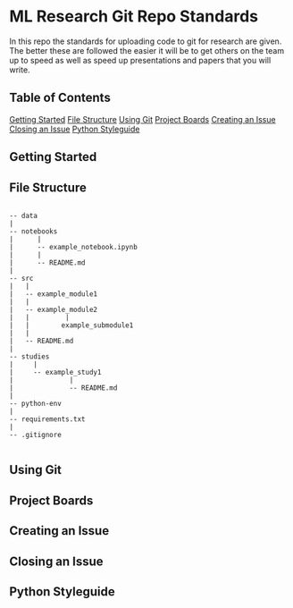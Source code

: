 # ML Research Git Repo Standards

In this repo the standards for uploading code to git for research are given. The better these are followed the easier it will be to get others on the team up to speed as well as speed up presentations and papers that you will write.

## Table of Contents

[Getting Started](#getting-started)
[File Structure](#file-structure)
[Using Git](#using-git)
[Project Boards](#project-boards)
[Creating an Issue](#creating-an-issue)
[Closing an Issue](#closing-an-issue)
[Python Styleguide](#python-styleguide)

## Getting Started

## File Structure

```

-- data
|
-- notebooks
|      |
|      -- example_notebook.ipynb
|      |
|      -- README.md
|
-- src
|   |
|   -- example_module1
|   |
|   -- example_module2
|   |         |
|   |        example_submodule1
|   |
|   -- README.md
|
-- studies
|     |
|     -- example_study1
|              |
|              -- README.md
|
-- python-env
|
-- requirements.txt
|
-- .gitignore


```

## Using Git

## Project Boards

## Creating an Issue

## Closing an Issue

## Python Styleguide
